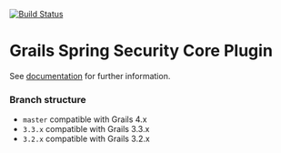 [![Build Status](https://travis-ci.org/grails-plugins/grails-spring-security-core.svg)](https://travis-ci.org/grails-plugins/grails-spring-security-core)

Grails Spring Security Core Plugin
==================================

See [documentation](https://grails-plugins.github.io/grails-spring-security-core/) for further information.

### Branch structure 

- `master` compatible with Grails 4.x
- `3.3.x` compatible with Grails 3.3.x
- `3.2.x` compatible with Grails 3.2.x
